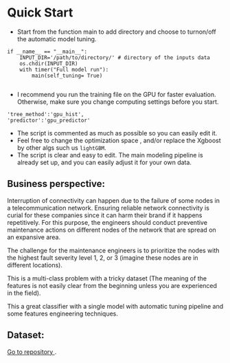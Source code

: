 # Quick Start

 - Start from the function main to add directory and choose to turnon/off the automatic model tuning. 
 
```
if __name__ == "__main__":
    INPUT_DIR='/path/to/directory/' # directory of the inputs data 
    os.chdir(INPUT_DIR)
    with timer("Full model run"):
        main(self_tuning= True) 
 
```
 - I recommend you run the training file on the GPU for faster evaluation. Otherwise, make sure you change computing settings before you start. 
 
```
'tree_method':'gpu_hist', 
'predictor':'gpu_predictor'
```

 - The script is commented as much as possible so you can easily edit it.
 - Feel free to change the optimization space , and/or replace the Xgboost  by other algs such us `lightGBM`. 
 - The script is clear and easy to edit. The main modeling pipeline is already set up, and you can easily adjust it for your own data. 
 


## Business perspective:

Interruption of connectivity can happen due to the failure of some nodes in a telecommunication network. Ensuring reliable network connectivity is curial for these companies since it can harm their brand if it happens repetitively. 
For this purpose, the engineers should conduct preventive maintenance actions on different nodes of the network that are spread on an expansive area. 

The challenge for the maintenance engineers is to prioritize the nodes with the highest fault severity level 1, 2, or 3 (imagine these nodes are in different locations). 

This is a multi-class problem with a tricky dataset (The meaning of the features is not easily clear from the beginning unless you are experienced in the field). 

This a great classifier with a single model with automatic tuning pipeline and some features engineering techniques. 





## Dataset: 

[Go to repository ](https://www.kaggle.com/c/telstra-recruiting-network/data/).

